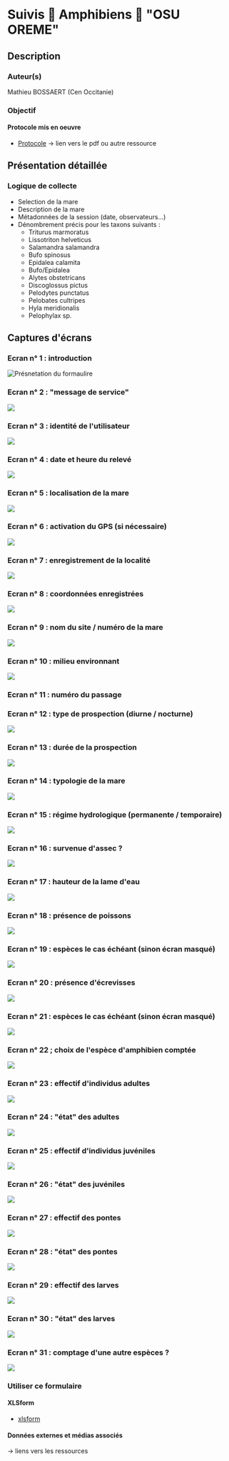 # Suivis &#128056; Amphibiens &#128056; "OSU OREME"
## Description
### Auteur(s)
Mathieu BOSSAERT (Cen Occitanie) 
### Objectif
#### Protocole mis en oeuvre
* [Protocole](../fichiers/mare_amphibiens_OSU_OREME/Programme_mare_amphibiens_OSU_OREME_1.pdf)
-> lien vers le pdf ou autre ressource
## Présentation détaillée
### Logique de collecte

* Selection de la mare 
* Description de la mare
* Métadonnées de la session (date, observateurs...)
* Dénombrement précis pour les taxons suivants :
  * Triturus marmoratus
  * Lissotriton helveticus
  * Salamandra salamandra
  * Bufo spinosus
  * Epidalea calamita
  * Bufo/Epidalea
  * Alytes obstetricans
  * Discoglossus pictus
  * Pelodytes punctatus
  * Pelobates cultripes
  * Hyla meridionalis
  * Pelophylax sp.

## Captures d'écrans
### Ecran n° 1 : introduction 
![Présnetation du formaulire](../fichiers/mare_amphibiens_OSU_OREME/ecrans/2022_10_10_03_09_58_.png)
### Ecran n° 2 : "message de service"
![](../fichiers/mare_amphibiens_OSU_OREME/ecrans/2022_10_10_03_10_03_.png)
### Ecran n° 3 : identité de l'utilisateur 
![](../fichiers/mare_amphibiens_OSU_OREME/ecrans/2022_10_10_03_10_37_.png)
### Ecran n° 4 : date et heure du relevé
![](../fichiers/mare_amphibiens_OSU_OREME/ecrans/2022_10_10_03_10_43_.png)
### Ecran n° 5 : localisation de la mare 
![](../fichiers/mare_amphibiens_OSU_OREME/ecrans/2022_10_10_03_10_51_.png)
### Ecran n° 6 : activation du GPS (si nécessaire) 
![](../fichiers/mare_amphibiens_OSU_OREME/ecrans/2022_10_10_03_10_59_.png)
### Ecran n° 7 : enregistrement de la localité
![](../fichiers/mare_amphibiens_OSU_OREME/ecrans/2022_10_10_03_11_22_.png)
### Ecran n° 8 : coordonnées enregistrées
![](../fichiers/mare_amphibiens_OSU_OREME/ecrans/2022_10_10_03_11_28_.png)
### Ecran n° 9 : nom du site / numéro de la mare
![](../fichiers/mare_amphibiens_OSU_OREME/ecrans/2022_10_10_03_11_36_.png)
### Ecran n° 10 : milieu environnant
![](../fichiers/mare_amphibiens_OSU_OREME/ecrans/2022_10_10_03_11_57_.png)
### Ecran n° 11 : numéro du passage 
[](../fichiers/mare_amphibiens_OSU_OREME/ecrans/2022_10_10_03_12_02_.png)
### Ecran n° 12 : type de prospection (diurne / nocturne) 
![](../fichiers/mare_amphibiens_OSU_OREME/ecrans/2022_10_10_03_12_08_.png)
### Ecran n° 13 : durée de la prospection
![](../fichiers/mare_amphibiens_OSU_OREME/ecrans/2022_10_10_03_12_17_.png)
### Ecran n° 14 : typologie de la mare 
![](../fichiers/mare_amphibiens_OSU_OREME/ecrans/2022_10_10_03_12_25_.png)
### Ecran n° 15 : régime hydrologique (permanente / temporaire)
![](../fichiers/mare_amphibiens_OSU_OREME/ecrans/2022_10_10_03_12_32_.png)
### Ecran n° 16 : survenue d'assec ?
![](../fichiers/mare_amphibiens_OSU_OREME/ecrans/2022_10_10_03_12_37_.png)
### Ecran n° 17 : hauteur de la lame d'eau
![](../fichiers/mare_amphibiens_OSU_OREME/ecrans/2022_10_10_03_12_43_.png) 
### Ecran n° 18 : présence de poissons 
![](../fichiers/mare_amphibiens_OSU_OREME/ecrans/2022_10_10_03_12_48_.png)
### Ecran n° 19 : espèces le cas échéant (sinon écran masqué) 
![](../fichiers/mare_amphibiens_OSU_OREME/ecrans/2022_10_10_03_12_57_.png)
### Ecran n° 20 : présence d'écrevisses
![](../fichiers/mare_amphibiens_OSU_OREME/ecrans/2022_10_10_03_13_08_.png)
### Ecran n° 21 : espèces le cas échéant (sinon écran masqué) 
![](../fichiers/mare_amphibiens_OSU_OREME/ecrans/2022_10_10_04_12_43_.png)  
### Ecran n° 22 ; choix de l'espèce d'amphibien comptée
![](../fichiers/mare_amphibiens_OSU_OREME/ecrans/2022_10_10_03_13_19_.png)
### Ecran n° 23 : effectif d'individus adultes 
![](../fichiers/mare_amphibiens_OSU_OREME/ecrans/2022_10_10_03_13_25_.png)
### Ecran n° 24 : "état" des adultes
![](../fichiers/mare_amphibiens_OSU_OREME/ecrans/2022_10_10_03_13_29_.png)
### Ecran n° 25 : effectif d'individus juvéniles
![](../fichiers/mare_amphibiens_OSU_OREME/ecrans/2022_10_10_03_14_15_.png)
### Ecran n° 26 : "état" des juvéniles 
![](../fichiers/mare_amphibiens_OSU_OREME/ecrans/2022_10_10_03_14_20_.png)
### Ecran n° 27 : effectif des pontes 
![](../fichiers/mare_amphibiens_OSU_OREME/ecrans/2022_10_10_03_14_25_.png)
### Ecran n° 28 : "état" des pontes
![](../fichiers/mare_amphibiens_OSU_OREME/ecrans/2022_10_10_03_14_30_.png)
### Ecran n° 29 : effectif des larves
![](../fichiers/mare_amphibiens_OSU_OREME/ecrans/2022_10_10_03_14_35_.png)
### Ecran n° 30 : "état" des larves
![](../fichiers/mare_amphibiens_OSU_OREME/ecrans/2022_10_10_03_14_39_.png)
### Ecran n° 31 : comptage d'une autre espèces ? 
![](../fichiers/mare_amphibiens_OSU_OREME/ecrans/2022_10_10_03_14_44_.png)

### Utiliser ce formulaire
#### XLSform
* [xlsform](../fichiers/mare_amphibiens_OSU_OREME/MaresCNRS.xlsx)
#### Données externes et médias associés
-> liens vers les ressources